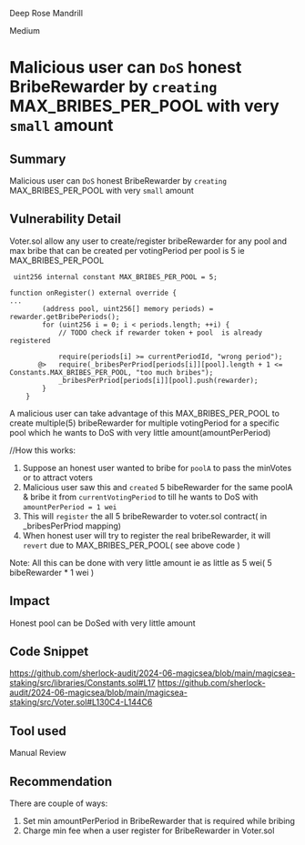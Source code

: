 Deep Rose Mandrill

Medium

# Malicious user can `DoS` honest BribeRewarder by `creating` MAX_BRIBES_PER_POOL with very `small` amount

## Summary
Malicious user can `DoS` honest BribeRewarder by `creating` MAX_BRIBES_PER_POOL with very `small` amount

## Vulnerability Detail
Voter.sol allow any user to create/register bribeRewarder for any pool and max bribe that can be created per votingPeriod per pool is 5 ie MAX_BRIBES_PER_POOL
```solidity
 uint256 internal constant MAX_BRIBES_PER_POOL = 5;
```
```solidity
function onRegister() external override {
...
        (address pool, uint256[] memory periods) = rewarder.getBribePeriods();
        for (uint256 i = 0; i < periods.length; ++i) {
            // TODO check if rewarder token + pool  is already registered

            require(periods[i] >= currentPeriodId, "wrong period");
       @>   require(_bribesPerPriod[periods[i]][pool].length + 1 <= Constants.MAX_BRIBES_PER_POOL, "too much bribes");
            _bribesPerPriod[periods[i]][pool].push(rewarder);
        }
    }
```
A malicious user can take advantage of this MAX_BRIBES_PER_POOL to create multiple(5) bribeRewarder for multiple votingPeriod for a specific pool which he wants to DoS with very little amount(amountPerPeriod)

//How this works:
1. Suppose an honest user wanted to bribe for `poolA` to pass the minVotes or to attract voters
2. Malicious user saw this and `created` 5 bibeRewarder for the same poolA & bribe it from `currentVotingPeriod` to till he wants to DoS with `amountPerPeriod = 1 wei`
3. This will `register` the all 5 bribeRewarder to voter.sol contract( in _bribesPerPriod mapping)
4. When honest user will try to register the real bribeRewarder, it will `revert` due to MAX_BRIBES_PER_POOL( see above code )

Note: All this can be done with very little amount ie as little as 5 wei( 5 bibeRewarder * 1 wei )

## Impact
Honest pool can be DoSed with very little amount

## Code Snippet
https://github.com/sherlock-audit/2024-06-magicsea/blob/main/magicsea-staking/src/libraries/Constants.sol#L17
https://github.com/sherlock-audit/2024-06-magicsea/blob/main/magicsea-staking/src/Voter.sol#L130C4-L144C6

## Tool used
Manual Review

## Recommendation
There are couple of ways:
1. Set min amountPerPeriod in BribeRewarder that is required while bribing 
2. Charge min fee when a user register for BribeRewarder in Voter.sol